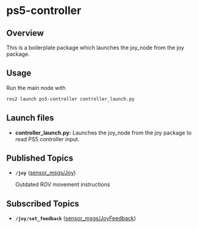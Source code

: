 # ps5-controller

## Overview

This is a boilerplate package which launches the joy_node from the joy package.

## Usage

Run the main node with

```bash
ros2 launch ps5-controller controller_launch.py
```

## Launch files

* **controller_launch.py:** Launches the joy_node from the joy package to read PS5 controller input.

## Published Topics

* **`/joy`** ([sensor_msgs/Joy])

    Outdated ROV movement instructions 

## Subscribed Topics

* **`/joy/set_feedback`** ([sensor_msgs/JoyFeedback])

[sensor_msgs/Joy]: https://docs.ros.org/en/noetic/api/sensor_msgs/html/msg/Joy.html
[sensor_msgs/JoyFeedback]: https://docs.ros.org/en/noetic/api/sensor_msgs/html/msg/JoyFeedback.html
